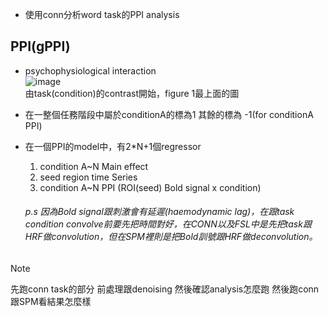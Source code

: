 - 使用conn分析word task的PPI analysis
## PPI(gPPI)
- psychophysiological interaction  
![image](https://github.com/user-attachments/assets/18aa77dc-81b8-4e8a-b6df-bf87f0e67561)  
由task(condition)的contrast開始，figure 1最上面的圖
- 在一整個任務階段中屬於conditionA的標為1 其餘的標為 -1(for conditionA PPI)

- 在一個PPI的model中，有2*N+1個regressor
  1. condition A~N Main effect
  2. seed region time Series
  3. condition A~N PPI (ROI(seed) Bold signal x condition)  
       
  ###### *p.s* 因為Bold signal跟刺激會有延遲(haemodynamic lag)，在跟task condition convolve前要先把時間對好，在CONN以及FSL中是先把task跟HRF做convolution，但在SPM裡則是把Bold訓號跟HRF做deconvolution。  

> [!Note]
> 先跑conn task的部分 前處理跟denoising
> 然後確認analysis怎麼跑
> 然後跑conn跟SPM看結果怎麼樣
> 
